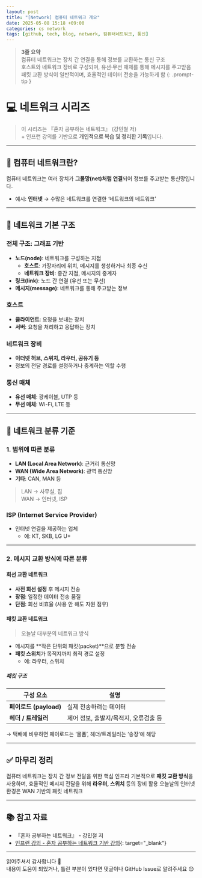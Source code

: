 ```yaml
---
layout: post
title: "[Network] 컴퓨터 네트워크 개요"
date: 2025-05-08 15:18 +09:00
categories: cs network
tags: [github, tech, blog, network, 컴퓨터네트워크, 통신]
---
```


> **3줄 요약**
<br>컴퓨터 네트워크는 장치 간 연결을 통해 정보를 교환하는 통신 구조
<br>호스트와 네트워크 장비로 구성되며, 유선·무선 매체를 통해 메시지를 주고받음
<br>패킷 교환 방식이 일반적이며, 효율적인 데이터 전송을 가능하게 함
{: .prompt-tip }

# 💻 네트워크 시리즈

> 이 시리즈는 『혼자 공부하는 네트워크』 (강민철 저)
> <br> + 인프런 강의를 기반으로 **개인적으로 복습 및 정리한 기록**입니다.

---

## 📌 컴퓨터 네트워크란?

컴퓨터 네트워크는 여러 장치가 **그물망(net)처럼 연결**되어 정보를 주고받는 통신망입니다.  
- 예시: **인터넷** → 수많은 네트워크를 연결한 ‘네트워크의 네트워크’

---

## 🧱 네트워크 기본 구조

### 전체 구조: 그래프 기반

- **노드(node)**: 네트워크를 구성하는 지점
  - **호스트**: 가장자리에 위치, 메시지를 생성하거나 최종 수신
  - **네트워크 장비**: 중간 지점, 메시지의 중계자
- **링크(link)**: 노드 간 연결 (유선 또는 무선)
- **메시지(message)**: 네트워크를 통해 주고받는 정보

### 호스트

- **클라이언트**: 요청을 보내는 장치
- **서버**: 요청을 처리하고 응답하는 장치

### 네트워크 장비

- **이더넷 허브, 스위치, 라우터, 공유기 등**
- 정보의 전달 경로를 설정하거나 중계하는 역할 수행

### 통신 매체

- **유선 매체**: 광케이블, UTP 등
- **무선 매체**: Wi-Fi, LTE 등

---

## 🧭 네트워크 분류 기준

### 1. 범위에 따른 분류

- **LAN (Local Area Network)**: 근거리 통신망
- **WAN (Wide Area Network)**: 광역 통신망
- **기타**: CAN, MAN 등

> LAN → 사무실, 집  
> WAN → 인터넷, ISP

### ISP (Internet Service Provider)

- 인터넷 연결을 제공하는 업체  
  - 예: KT, SKB, LG U+

---

### 2. 메시지 교환 방식에 따른 분류

#### 회선 교환 네트워크

- **사전 회선 설정** 후 메시지 전송
- **장점**: 일정한 데이터 전송 품질
- **단점**: 회선 비효율 (사용 안 해도 자원 점유)

#### 패킷 교환 네트워크

> 오늘날 대부분의 네트워크 방식

- 메시지를 **작은 단위의 패킷(packet)**으로 분할 전송
- **패킷 스위치**가 목적지까지 최적 경로 설정  
  - 예: 라우터, 스위치

##### 패킷 구조

| 구성 요소 | 설명 |
|-----------|------|
| **페이로드 (payload)** | 실제 전송하려는 데이터 |
| **헤더 / 트레일러** | 제어 정보, 출발지/목적지, 오류검출 등 |

→ 택배에 비유하면 페이로드는 ‘물품’, 헤더/트레일러는 ‘송장’에 해당

---

## ✅ 마무리 정리

컴퓨터 네트워크는 장치 간 정보 전달을 위한 핵심 인프라
기본적으로 **패킷 교환 방식**을 사용하며, 효율적인 메시지 전달을 위해 **라우터, 스위치** 등의 장비 활용
오늘날의 인터넷 환경은 WAN 기반의 패킷 네트워크

---

## 📚 참고 자료

- 『혼자 공부하는 네트워크』 - 강민철 저  
- [인프런 강의 - 혼자 공부하는 네트워크 기반 강의](https://www.inflearn.com/course/%EA%B0%9C%EB%B0%9C%EC%9E%90-%EC%BB%B4%ED%93%A8%ED%84%B0%EA%B3%B5%ED%95%99-%ED%98%BC%EC%9E%90%EA%B3%B5%EB%B6%80%ED%95%98%EB%8A%94-%EB%84%A4%ED%8A%B8%EC%9B%8C%ED%81%AC){: target="_blank"}

---

읽어주셔서 감사합니다 🙌  
내용이 도움이 되었거나, 틀린 부분이 있다면 댓글이나 GitHub Issue로 알려주세요 😊
